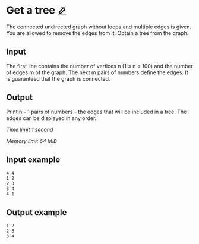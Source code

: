 # Get a tree [⬀](https://www.e-olymp.com/en/problems/978)

The connected undirected graph without loops and multiple edges is given. You are allowed to remove the edges from it. Obtain a tree from the graph.

## Input

The first line contains the number of vertices n (1 ≤ n ≤ 100) and the number of edges m of the graph. The next m pairs of numbers define the edges. It is guaranteed that the graph is connected.

## Output

Print n - 1 pairs of numbers - the edges that will be included in a tree. The edges can be displayed in any order.

_Time limit 1 second_

_Memory limit 64 MiB_

## Input example
```
4 4
1 2
2 3
3 4
4 1
```

## Output example
```
1 2
2 3
3 4
```
